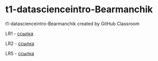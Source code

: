 # t1-datascienceintro-Bearmanchik
t1-datascienceintro-Bearmanchik created by GitHub Classroom

LR1 - [ссылка](https://repl.it/@IeghorStrizhov/Lab1)

LR2 - [ссылка](https://repl.it/@IeghorStrizhov/CornyQuerulousGenre#main.py)

LR5 - [ссылка](https://repl.it/@IeghorStrizhov/Lab5#main.py)
